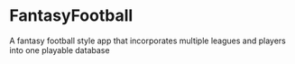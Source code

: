 # FantasyFootball
A fantasy football style app that incorporates multiple leagues and players into one playable database
